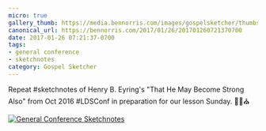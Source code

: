 ```yaml
---
micro: true
gallery_thumb: https://media.bennorris.com/images/gospelsketcher/thumbs/oct-16-3-eyring-02.jpg
canonical_url: https://bennorris.com/2017/01/26/201701260721370700
date: 2017-01-26 07:21:37-0700
tags:
- general conference
- sketchnotes
category: Gospel Sketcher
---
```


Repeat #sketchnotes of Henry B. Eyring's "That He May Become Strong Also" from Oct 2016 #LDSConf in preparation for our lesson Sunday. ✍🏼⛪️

[![General Conference Sketchnotes](https://media.bennorris.com/images/gospelsketcher/general-conference/oct-2016/oct-16-3-eyring-02.jpg)](https://media.bennorris.com/images/gospelsketcher/general-conference/oct-2016/oct-16-3-eyring-02.jpg)